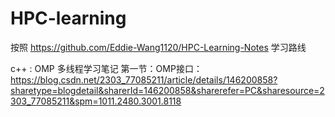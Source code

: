 # HPC-learning

按照 https://github.com/Eddie-Wang1120/HPC-Learning-Notes  学习路线


c++ : OMP 多线程学习笔记
第一节：OMP接口：https://blog.csdn.net/2303_77085211/article/details/146200858?sharetype=blogdetail&sharerId=146200858&sharerefer=PC&sharesource=2303_77085211&spm=1011.2480.3001.8118